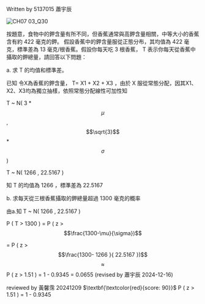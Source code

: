 Written by 5137015 蕭宇辰

![CH07 03_Q30](https://github.com/user-attachments/assets/3967f7a6-be70-459a-a1e0-93ac3b6f8fca)

按題意，食物中的鉀含量有所不同，但香蕉通常與高鉀含量相關，中等大小的香蕉含有約 422 毫克的鉀。
假設香蕉中的鉀含量服從正態分布，其均值為 422 毫克，標準差為 13 毫克/根香蕉。假設你每天吃 3 根香蕉，
T 表示你每天從香蕉中攝取的鉀總量，請回答以下問題：

a. 求 T 的均值和標準差。

已知 令X為香蕉的鉀含量， T= X1 + X2 + X3 ，由於 X 服從常態分配，因其X1、X2、X3均為獨立抽樣，依照常態分配線性可加性知

T ~  N( 3 * $$\mu$$ , $$\sqrt{3}$$ * $$\sigma $$ )  

T ~  N( 1266 , 22.5167 ) 

知 T 的均值為 1266 ，標準差為 22.5167

b. 求每天從三根香蕉攝取的鉀總量超過 1300 毫克的概率

由a.知 T ~  N( 1266 , 22.5167 ) 

P ( T > 1300 ) = P ( z > $$\frac{1300-\mu}{\sigma})$$

= P ( z > $$\frac{1300- 1266 }{ 22.5167 })$$ $$\approx$$ P ( z > 1.51 ) = 1 - 0.9345 = 0.0655 (revised by 蕭宇辰 2024-12-16)

reviewed by 黃馨霈 20241209 $\textbf{\textcolor{red}{score: 90}}$ P ( z > 1.51 ) = 1 - 0.9345
